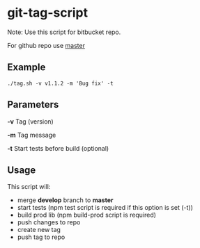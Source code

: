 # git-tag-script

Note: Use this script for bitbucket repo.

For github repo use [master](https://github.com/kuzmanovicnenad/git-tag-script/tree/master)

## Example

```shell
./tag.sh -v v1.1.2 -m 'Bug fix' -t
```
## Parameters

__-v__ Tag (version)

__-m__ Tag message

__-t__ Start tests before build (optional)

## Usage

This script will:
* merge __develop__ branch to __master__
* start tests (npm test script is required if this option is set (-t))
* build prod lib (npm build-prod script is required)
* push changes to repo
* create new tag
* push tag to repo
